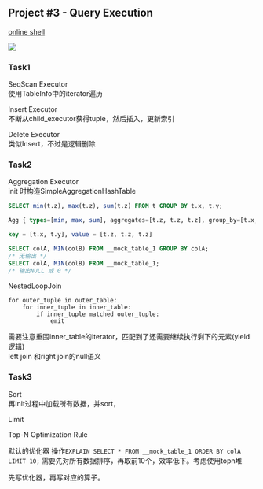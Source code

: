 ## Project #3 - Query Execution

[online shell](https://15445.courses.cs.cmu.edu/fall2022/bustub/)

![](https://15445.courses.cs.cmu.edu/fall2022/project3/img/project-structure.svg)

### Task1

SeqScan Executor  
使用TableInfo中的iterator遍历

Insert Executor  
不断从child_executor获得tuple，然后插入，更新索引

Delete Executor  
类似Insert，不过是逻辑删除

### Task2

Aggregation Executor  
init 时构造SimpleAggregationHashTable

```sql
SELECT min(t.z), max(t.z), sum(t.z) FROM t GROUP BY t.x, t.y;

Agg { types=[min, max, sum], aggregates=[t.z, t.z, t.z], group_by=[t.x, t.y] }

key = [t.x, t.y], value = [t.z, t.z, t.z]
```

```sql
SELECT colA, MIN(colB) FROM __mock_table_1 GROUP BY colA;
/* 无输出 */
SELECT colA, MIN(colB) FROM __mock_table_1;
/* 输出NULL 或 0 */
```

NestedLoopJoin

```
for outer_tuple in outer_table:
    for inner_tuple in inner_table:
        if inner_tuple matched outer_tuple:
            emit
```

需要注意重围inner_table的iterator，匹配到了还需要继续执行剩下的元素(yield逻辑)  
left join 和right join的null语义

### Task3

Sort  
再Init过程中加载所有数据，并sort，

Limit

Top-N Optimization Rule

默认的优化器 操作`EXPLAIN SELECT * FROM __mock_table_1 ORDER BY colA LIMIT 10;` 需要先对所有数据排序，再取前10个，效率低下。考虑使用topn堆

先写优化器，再写对应的算子。